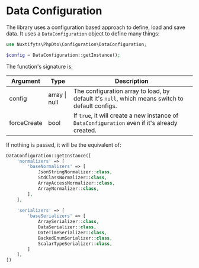 Data Configuration
=

The library uses a configuration based approach to define, load and save data.
It uses a `DataConfiguration` object to define many things:

```php
use Nuxtifyts\PhpDto\Configuration\DataConfiguration;

$config = DataConfiguration::getInstance();
```

The function's signature is:

| Argument    | Type          | Description                                                                                     |
|-------------|---------------|-------------------------------------------------------------------------------------------------|
| config      | array \| null | The configuration array to load, by default it's `null`, which means switch to default configs. |
| forceCreate | bool          | If `true`, it will create a new instance of `DataConfiguration` even if it's already created.   |

If nothing is passed, it will be the equivalent of:

```php
DataConfiguration::getInstance([
    'normalizers' => [
        'baseNormalizers' => [
            JsonStringNormalizer::class,
            StdClassNormalizer::class,
            ArrayAccessNormalizer::class,
            ArrayNormalizer::class,
        ],
    ],
    
    'serializers' => [
        'baseSerializers' => [
            ArraySerializer::class,
            DataSerializer::class,
            DateTimeSerializer::class,
            BackedEnumSerializer::class,
            ScalarTypeSerializer::class,
        ]
    ],
])
```
